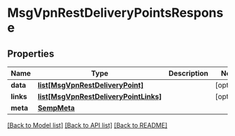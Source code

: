 # MsgVpnRestDeliveryPointsResponse

## Properties
Name | Type | Description | Notes
------------ | ------------- | ------------- | -------------
**data** | [**list[MsgVpnRestDeliveryPoint]**](MsgVpnRestDeliveryPoint.md) |  | [optional] 
**links** | [**list[MsgVpnRestDeliveryPointLinks]**](MsgVpnRestDeliveryPointLinks.md) |  | [optional] 
**meta** | [**SempMeta**](SempMeta.md) |  | 

[[Back to Model list]](../README.md#documentation-for-models) [[Back to API list]](../README.md#documentation-for-api-endpoints) [[Back to README]](../README.md)



